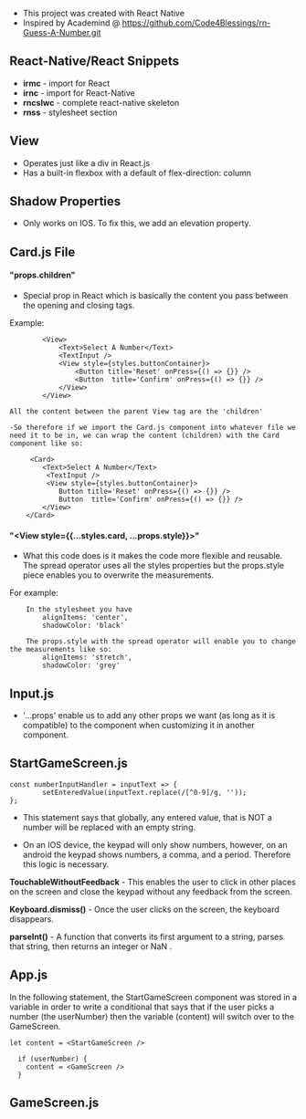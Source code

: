 - This project was created with React Native
- Inspired by Academind @ https://github.com/Code4Blessings/rn-Guess-A-Number.git

## React-Native/React Snippets
- **irmc** - import for React
- **irnc** - import for React-Native
- **rncslwc** - complete react-native skeleton
- **rnss** - stylesheet section

## View
- Operates just like a div in React.js
- Has a built-in flexbox with a default of flex-direction: column

## Shadow Properties
- Only works on IOS. To fix this, we add an elevation property.

## Card.js File

#### "props.children"
- Special prop in React which is basically the content you pass between the opening and closing tags.

Example:

```
        <View>
            <Text>Select A Number</Text>
            <TextInput />
            <View style={styles.buttonContainer}>
                <Button title='Reset' onPress={() => {}} />
                <Button  title='Confirm' onPress={() => {}} /> 
            </View>
        </View>

```
    All the content between the parent View tag are the 'children'

    -So therefore if we import the Card.js component into whatever file we need it to be in, we can wrap the content (children) with the Card component like so:

```
     <Card>
        <Text>Select A Number</Text>
         <TextInput />
         <View style={styles.buttonContainer}>
            Button title='Reset' onPress={() => {}} />
            Button  title='Confirm' onPress={() => {}} /> 
        </View>
    </Card>
```

#### "<View style={{...styles.card, ...props.style}}>"
- What this code does is it makes the code more flexible and reusable.  The spread operator uses all the styles properties but the props.style piece enables you to overwrite the measurements.

For example:

```
    In the stylesheet you have
        alignItems: 'center',
        shadowColor: 'black'
    
    The props.style with the spread operator will enable you to change the measurements like so:
        alignItems: 'stretch',
        shadowColor: 'grey'

```

## Input.js
- '...props' enable us to add any other props we want (as long as it is compatible) to the component when customizing it in another component.

## StartGameScreen.js

```
const numberInputHandler = inputText => {
        setEnteredValue(inputText.replace(/[^0-9]/g, ''));
};

```

- This statement says that globally, any entered value, that is NOT a number will be replaced with an empty string.

- On an IOS device, the keypad will only show numbers, however, on an android the keypad shows numbers, a comma, and a period.  Therefore this logic is necessary.

**TouchableWithoutFeedback** - This enables the user to click in other places on the screen and close the keypad without any feedback from the screen.

**Keyboard.dismiss()** - Once the user clicks on the screen, the keyboard disappears.

**parseInt()** - A function that converts its first argument to a string, parses that string, then returns an integer or NaN . 

## App.js

In the following statement, the StartGameScreen component was stored in a variable in order to write a conditional that says that if the user picks a number (the userNumber) then the variable (content) will switch over to the GameScreen.

```
let content = <StartGameScreen />

  if (userNumber) {
    content = <GameScreen />
  }

```

## GameScreen.js




